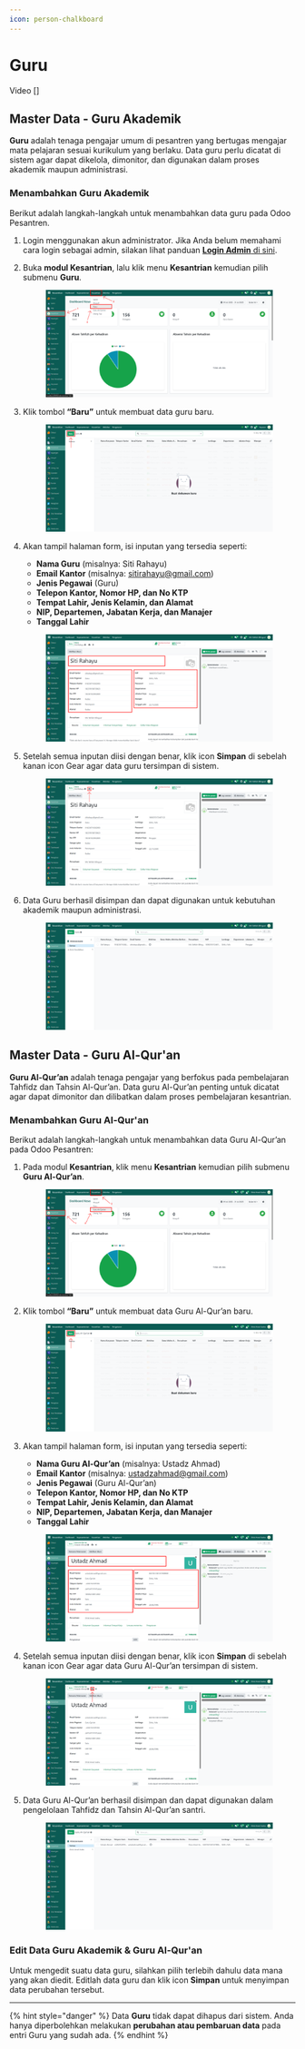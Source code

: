 ```yaml
---
icon: person-chalkboard
---
```


# Guru

Video \[]

## Master Data - Guru Akademik

**Guru** adalah tenaga pengajar umum di pesantren yang bertugas mengajar mata pelajaran sesuai kurikulum yang berlaku. Data guru perlu dicatat di sistem agar dapat dikelola, dimonitor, dan digunakan dalam proses akademik maupun administrasi.

### Menambahkan Guru Akademik

Berikut adalah langkah-langkah untuk menambahkan data guru pada Odoo Pesantren.

1. Login menggunakan akun administrator. Jika Anda belum memahami cara login sebagai admin, silakan lihat panduan [**Login Admin** di sini](../../panduan-login/login-admin.md).
2.  Buka **modul Kesantrian**, lalu klik menu **Kesantrian** kemudian pilih submenu **Guru**.

    <figure><img src="../../.gitbook/assets/images-108 (1).png" alt=""><figcaption></figcaption></figure>


3.  Klik tombol **“Baru”** untuk membuat data guru baru.

    <figure><img src="../../.gitbook/assets/images-109.png" alt=""><figcaption></figcaption></figure>


4.  Akan tampil halaman form, isi inputan yang tersedia seperti:

    * **Nama Guru** (misalnya: Siti Rahayu)
    * **Email Kantor** (misalnya: sitirahayu@gmail.com)
    * **Jenis Pegawai** (Guru)
    * **Telepon Kantor, Nomor HP, dan No KTP**
    * **Tempat Lahir, Jenis Kelamin, dan Alamat**
    * **NIP, Departemen, Jabatan Kerja, dan Manajer**
    * **Tanggal Lahir**

    <figure><img src="../../.gitbook/assets/images-110.png" alt=""><figcaption></figcaption></figure>


5.  Setelah semua inputan diisi dengan benar, klik icon **Simpan** di sebelah kanan icon Gear agar data guru tersimpan di sistem.

    <figure><img src="../../.gitbook/assets/images-111.png" alt=""><figcaption></figcaption></figure>


6.  Data Guru berhasil disimpan dan dapat digunakan untuk kebutuhan akademik maupun administrasi.

    <figure><img src="../../.gitbook/assets/images-112.png" alt=""><figcaption></figcaption></figure>



## Master Data - Guru Al-Qur'an

**Guru Al-Qur’an** adalah tenaga pengajar yang berfokus pada pembelajaran Tahfidz dan Tahsin Al-Qur’an. Data guru Al-Qur’an penting untuk dicatat agar dapat dimonitor dan dilibatkan dalam proses pembelajaran kesantrian.

### Menambahkan Guru Al-Qur'an

Berikut adalah langkah-langkah untuk menambahkan data Guru Al-Qur’an pada Odoo Pesantren:

1.  Pada modul **Kesantrian**, klik menu **Kesantrian** kemudian  pilih submenu **Guru Al-Qur’an**.

    <figure><img src="../../.gitbook/assets/images-113.png" alt=""><figcaption></figcaption></figure>


2.  Klik tombol **“Baru”** untuk membuat data Guru Al-Qur’an baru.

    <figure><img src="../../.gitbook/assets/images-114.png" alt=""><figcaption></figcaption></figure>


3.  Akan tampil halaman form, isi inputan yang tersedia seperti:

    * **Nama Guru Al-Qur’an** (misalnya: Ustadz Ahmad)
    * **Email Kantor** (misalnya: ustadzahmad@gmail.com)
    * **Jenis Pegawai** (Guru Al-Qur’an)
    * **Telepon Kantor, Nomor HP, dan No KTP**
    * **Tempat Lahir, Jenis Kelamin, dan Alamat**
    * **NIP, Departemen, Jabatan Kerja, dan Manajer**
    * **Tanggal Lahir**

    <figure><img src="../../.gitbook/assets/images-115.png" alt=""><figcaption></figcaption></figure>


4.  Setelah semua inputan diisi dengan benar, klik icon **Simpan** di sebelah kanan icon Gear agar data Guru Al-Qur’an tersimpan di sistem.

    <figure><img src="../../.gitbook/assets/images-116.png" alt=""><figcaption></figcaption></figure>


5.  Data Guru Al-Qur’an berhasil disimpan dan dapat digunakan dalam pengelolaan Tahfidz dan Tahsin Al-Qur’an santri.

    <figure><img src="../../.gitbook/assets/images-117.png" alt=""><figcaption></figcaption></figure>

### Edit Data Guru Akademik & Guru Al-Qur'an

Untuk mengedit suatu data guru, silahkan pilih terlebih dahulu data mana yang akan diedit. Editlah data guru dan klik icon **Simpan** untuk menyimpan data perubahan tersebut.

***

{% hint style="danger" %}
Data **Guru** tidak dapat dihapus dari sistem. Anda hanya diperbolehkan melakukan **perubahan atau pembaruan data** pada entri Guru yang sudah ada.
{% endhint %}
